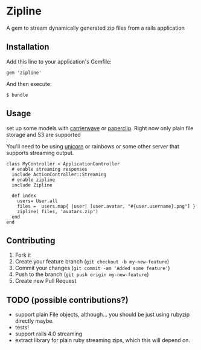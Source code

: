 # Zipline

A gem to stream dynamically generated zip files from a rails application

## Installation

Add this line to your application's Gemfile:

    gem 'zipline'

And then execute:

    $ bundle

## Usage

set up some models with [carrierwave](https://github.com/jnicklas/carrierwave) or [paperclip](https://github.com/thoughtbot/paperclip).
 Right now only plain file storage and S3 are supported

You'll need to be using [unicorn](http://unicorn.bogomips.org/) or rainbows or some other server that supports streaming output.

    class MyController < ApplicationController
      # enable streaming responses
      include ActionController::Streaming
      # enable zipline
      include Zipline
      
      def index
        users= User.all
        files =  users.map{ |user| [user.avatar, "#{user.username}.png"] }
        zipline( files, 'avatars.zip')
      end
    end
    
## Contributing

1. Fork it
2. Create your feature branch (`git checkout -b my-new-feature`)
3. Commit your changes (`git commit -am 'Added some feature'`)
4. Push to the branch (`git push origin my-new-feature`)
5. Create new Pull Request

## TODO (possible contributions?)

* support plain File objects, although... you should be just using rubyzip directly maybe.
* tests!
* support rails 4.0 streaming
* extract library for plain ruby streaming zips, which this will depend on.

